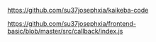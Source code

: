 
https://github.com/su37josephxia/kaikeba-code

https://github.com/su37josephxia/frontend-basic/blob/master/src/callback/index.js